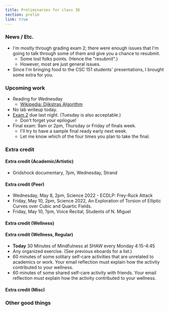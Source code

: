 ```yaml
---
title: Preliminaries for class 38
section: prelim
link: true
---
```

### News / Etc.

* I'm mostly through grading exam 2; there were enough issues that I'm
  going to talk through some of them and give you a chance to resubmit.
    * Some lost folks points.  (Hence the "resubmit".)
    * However, most are just general issues.
* Since I'm bringing food to the CSC 151 students' presentations, I brought 
  some extra for you.

### Upcoming work

* Reading for Wednesday
    * [Wikipedia: Dijkstras Algorithm](https://en.wikipedia.org/wiki/Dijkstra%27s_algorithm)
* No lab writeup today.
* [Exam 2](../exams/exam02) due last night.   (Tuesday is also acceptable.)
    * Don't forget your epilogue!
* Final exam: 9am or 2pm, Thursday or Friday of finals week.
    * I'll try to have a sample final ready early next week.
    * Let me know which of the four times you plan to take the final.

### Extra credit

#### Extra credit (Academic/Artistic)

* Gridshock documentary, 7pm, Wednesday, Strand

#### Extra credit (Peer)

* Wednesday, May 8, 2pm, 
  Science 2022 - ECDLP: Frey-Ruck Attack
* Friday, May 10, 2pm, Science 2022,
  An Exploration of Torsion of Elliptic Curves over Cubic and Quartic Fields.
* Friday, May 10, ?pm, Voice Recital, Students of N. Miguel

#### Extra credit (Wellness)

#### Extra credit (Wellness, Regular)

* **Today** 30 Minutes of Mindfulness at SHAW every Monday 4:15-4:45
* Any organized exercise.  (See previous eboards for a list.)
* 60 minutes of some solitary self-care activities that are unrelated to 
  academics or work.  Your email reflection must explain how
  the activity contributed to your wellness.
* 60 minutes of some shared self-care activity with friends.  Your email 
  reflection must explain how the activity contributed to your wellness.

#### Extra credit (Misc)

### Other good things

